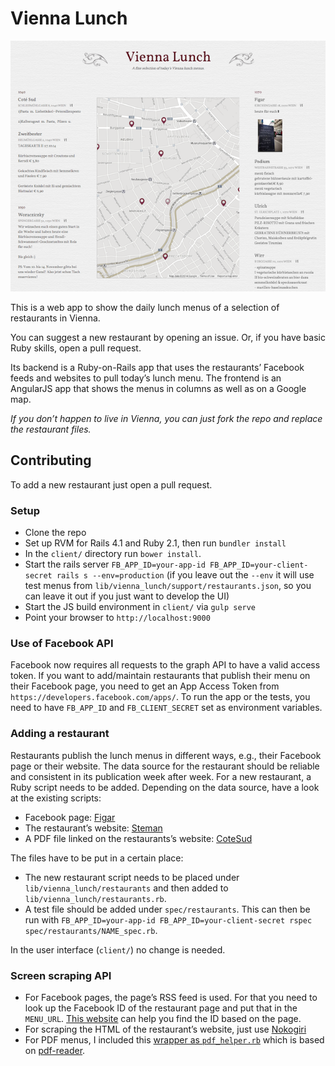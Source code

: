 # Vienna Lunch

![Screenshot](screenshot.png?raw=true)

This is a web app to show the daily lunch menus of a selection of restaurants in Vienna.

You can suggest a new restaurant by opening an issue. Or, if you have basic Ruby skills, open a pull request.

Its backend is a Ruby-on-Rails app that uses the restaurants’ Facebook feeds and websites to pull today’s lunch menu.
The frontend is an AngularJS app that shows the menus in columns as well as on a Google map.

*If you don’t happen to live in Vienna, you can just fork the repo and replace the restaurant files.*

## Contributing
To add a new restaurant just open a pull request.

### Setup
* Clone the repo
* Set up RVM for Rails 4.1 and Ruby 2.1, then run `bundler install`
* In the `client/` directory run `bower install`.
* Start the rails server `FB_APP_ID=your-app-id FB_APP_ID=your-client-secret rails s --env=production` (if you leave out the `--env` it will use test menus from `lib/vienna_lunch/support/restaurants.json`, so you can leave it out if you just want to develop the UI)
* Start the JS build environment in `client/` via `gulp serve`
* Point your browser to `http://localhost:9000`

### Use of Facebook API

Facebook now requires all requests to the graph API to have a valid access token.
If you want to add/maintain restaurants that publish their menu on their Facebook page, you need to get an App Access Token from `https://developers.facebook.com/apps/`.
To run the app or the tests, you need to have `FB_APP_ID` and `FB_CLIENT_SECRET` set as environment variables.

### Adding a restaurant
Restaurants publish the lunch menus in different ways, e.g., their Facebook page or their website. The data source for the restaurant should be reliable and consistent in its publication week after week.
For a new restaurant, a Ruby script needs to be added. Depending on the data source, have a look at the existing scripts:
* Facebook page: [Figar](lib/vienna_lunch/restaurants/figar.rb)
* The restaurant’s website: [Steman](lib/vienna_lunch/restaurants/steman.rb)
* A PDF file linked on the restaurants’s website: [CoteSud](lib/vienna_lunch/restaurants/cote_sud.rb)

The files have to be put in a certain place:
* The new restaurant script needs to be placed under `lib/vienna_lunch/restaurants` and then added to `lib/vienna_lunch/restaurants.rb`.
* A test file should be added under `spec/restaurants`. This can then be run with `FB_APP_ID=your-app-id FB_APP_ID=your-client-secret rspec spec/restaurants/NAME_spec.rb`. 

In the user interface (`client/`) no change is needed.

### Screen scraping API
* For Facebook pages, the page’s RSS feed is used. For that you need to look up the Facebook ID of the restaurant page and put that in the `MENU_URL`. [This website](http://findmyfacebookid.com/) can help you find the ID based on the page.
* For scraping the HTML of the restaurant’s website, just use [Nokogiri](http://www.rubydoc.info/github/sparklemotion/nokogiri)
* For PDF menus, I included this [wrapper as `pdf_helper.rb`](http://blog.peschla.net/2014/04/parsing-pdf-text-with-coordinates-in-ruby/) which is based on [pdf-reader](https://github.com/yob/pdf-reader). 

